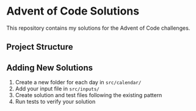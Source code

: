 # Advent of Code Solutions

This repository contains my solutions for the Advent of Code challenges.

## Project Structure 


## Adding New Solutions

1. Create a new folder for each day in `src/calendar/`
2. Add your input file in `src/inputs/`
3. Create solution and test files following the existing pattern
4. Run tests to verify your solution